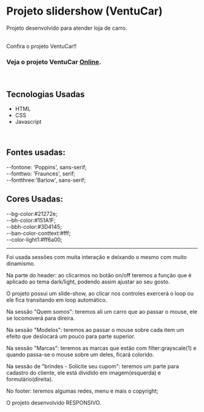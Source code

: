 # Projeto slidershow (VentuCar)

Projeto desenvolvido para atender loja de carro.

<br>
Confira o projeto VentuCar!!<br>

### Veja o projeto VentuCar <a href="https://projeto-slidershow.vercel.app/">Online</a>.

<br>

## Tecnologias Usadas
- HTML
- CSS
- Javascript
<br>

## Fontes usadas:
 --fontone: 'Poppins', sans-serif;
 <br>
--fonttwo: 'Fraunces', serif;<br>
--fontthree:'Barlow', sans-serif;<br>

## Cores Usadas:

--bg-color:#21272e;<br>
--bh-color:#151A1F;<br>
--bbh-color:#3D4145;<br>
--ban-color-conttext:#fff;<br>
--color-light1:#ff6a00;<br>

<hr>

Foi usada sessões com muita interação e deixando o mesmo com muito dinamismo.

Na parte do header: ao clicarmos no botão on/off teremos a função que é aplicado ao tema dark/light, podendo assim ajustar ao seu gosto.

O projeto possui um slide-show, ao clicar nos controles exercerá o loop ou ele fica transitando em loop automático.

Na sessão "Quem somos": teremos ali um carro que ao passar o mouse, 
ele se locomoverá para direira.

Na sessão "Modelos": teremos ao passar o mouse sobre cada item um efeito que deslocará um pouco para parte superior.

Na sessão "Marcas": teremos as marcas que estão com filter:grayscale(1) e quando passa-se o mouse sobre um deles, ficará colorido.

Na sessão de "brindes - Solicite seu cupom": teremos um parte para
cadastro do cliente, ele está dividido em imagem(esquerda) e formulário(direita).

No footer: teremos algumas redes, menu e mais o copyright;

O projeto desenvolvido RESPONSIVO.






    



